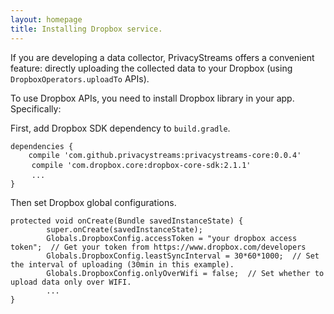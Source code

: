 ```yaml
---
layout: homepage
title: Installing Dropbox service.
---
```


If you are developing a data collector, PrivacyStreams offers a convenient feature:
directly uploading the collected data to your Dropbox (using `DropboxOperators.uploadTo` APIs).

To use Dropbox APIs, you need to install Dropbox library in your app. Specifically:
 
First, add Dropbox SDK dependency to `build.gradle`.

<pre>
<code>dependencies {
    compile 'com.github.privacystreams:privacystreams-core:0.0.4'</code>
    <code class="highlight">compile 'com.dropbox.core:dropbox-core-sdk:2.1.1'</code>
    <code>...
}</code>
</pre>

Then set Dropbox global configurations.

<pre>
<code>protected void onCreate(Bundle savedInstanceState) {
        super.onCreate(savedInstanceState);
        Globals.DropboxConfig.accessToken = "your dropbox access token";  // Get your token from https://www.dropbox.com/developers
        Globals.DropboxConfig.leastSyncInterval = 30*60*1000;  // Set the interval of uploading (30min in this example).
        Globals.DropboxConfig.onlyOverWifi = false;  // Set whether to upload data only over WIFI. 
        ...
}</code>
</pre>
